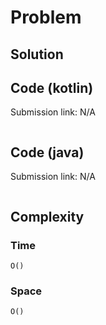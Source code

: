 # Problem
## Solution
## Code (kotlin)
Submission link: N/A
```
```
## Code (java)
Submission link: N/A
```
```
## Complexity
### Time
`O()`
### Space
`O()`
